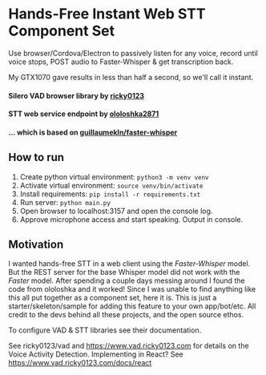 # Hands-Free Instant Web STT Component Set
Use browser/Cordova/Electron to passively listen for any voice, record until voice stops, POST audio to Faster-Whisper & get transcription back. 

My GTX1070 gave results in less than half a second, so we'll call it instant.


#### Silero VAD browser library by [ricky0123](https://github.com/ricky0123/vad)
#### STT web service endpoint by [ololoshka2871](https://github.com/ololoshka2871/Voice-2-txt-faster-whisper) 
#### ... which is based on [guillaumekln/faster-whisper](https://github.com/guillaumekln/faster-whisper)


## How to run
1. Create python virtual environment: `python3 -m venv venv`
2. Activate virtual environment: `source venv/bin/activate`
3. Install requirements: `pip install -r requirements.txt`
4. Run server: `python main.py`
5. Open browser to localhost:3157 and open the console log.
6. Approve microphone access and start speaking. Output in console.


## Motivation
I wanted hands-free STT in a web client using the *Faster-Whisper* model. 
But the REST server for the base Whisper model did not work with the *Faster* model.
After spending a couple days messing around I found the code from ololoshka and it worked!
Since I was unable to find anything like this all put together as a component set, here it is.
This is just a starter/skeleton/sample for adding this feature to your own app/bot/etc.
All credit to the devs behind all these projects, and the open source ethos.

To configure VAD & STT libraries see their documentation.

See ricky0123/vad and https://www.vad.ricky0123.com for details on the Voice Activity Detection.
Implementing in React? See https://www.vad.ricky0123.com/docs/react 
